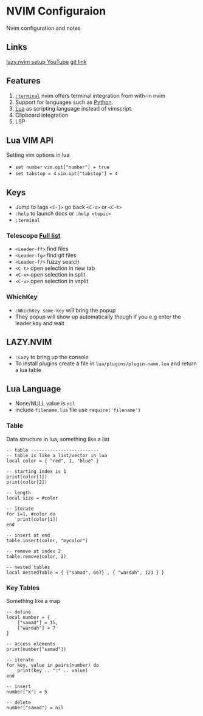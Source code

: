 # NVIM Configuraion
Nvim configuration and notes

## Links
[lazy.nvim setup YouTube](https://www.youtube.com/watch?v=6mxWayq-s9I&t)
[git link](https://github.com/josean-dev/dev-environment-files)

## Features
1. [`:terminal`](https://neovim.io/doc/user/nvim_terminal_emulator.html#terminal) nvim offers terminal integration from with-in nvim
2. Support for languages such as [Python](https://neovim.io/doc/user/provider.html#provider-python).
3. [Lua](https://neovim.io/doc/user/lua.html#lua) as scripting language instead of vimscript.
4. Clipboard integration 
5. LSP

## Lua VIM API
Setting vim options in lua
* `set number` `vim.opt["number"] = true`
* `set tabstop = 4` `vim.opt["tabstop"] = 4`

## Keys
* Jump to tags `<C-]>` go back `<C-o>` or `<C-t>`
* `:help` to launch docs or `:help <topic>`
* `:terminal`

### Telescope [Full list](https://github.com/nvim-telescope/telescope.nvim?tab=readme-ov-file#default-mappings)
* `<Leader-ff>` find files
* `<Leader-fg>` find git files
* `<Leader-f/>` fuzzy search
* `<C-t>` open selection in new tab
* `<C-x>` open selection in split
* `<C-v>` open selection in vsplit

### WhichKey
* `:WhichKey some-key` will bring the popup
* They popup will show up automatically though if you e.g enter the leader kay and wait

## LAZY.NVIM
* `:Lazy` to bring up the console
* To install plugins create a file in `lua/plugins/plugin-name.lua` and return a lua table

## Lua Language 
* None/NULL value is `nil`
* include `filename.lua` file use `require('filename')`

### Table
Data structure in lua, something like a list
```
-- table -------------------------
-- table is like a list/vector in lua
local color = { "red", 1, "blue" } 

-- starting index is 1
print(color[1])
print(color[2])

-- length
local size = #color

-- iterate
for i=1, #color do
    print(color[i])
end

-- insert at end
table.insert(color, "mycolor")

-- remove at index 2
table.remove(color, 2)

-- nested tables
local nestedTable = { {"samad", 667} , { "wardah", 123 } }
```

### Key Tables
Something like a map
```
-- define
local number = {
    ["samad"] = 15,
    ["wardah"] = 7
}

-- access elements
print(number["samad"])

-- iterate
for key, value in pairs(number) do
    print(key .. ":" .. value)
end

-- insert
number["x"] = 5

-- delete
number["samad"] = nil
```
